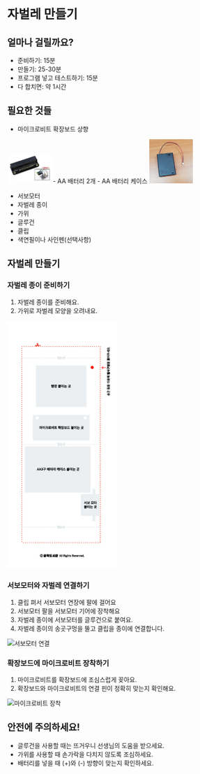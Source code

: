 # 자벌레 만들기

## 얼마나 걸릴까요?
- 준비하기: 15분
- 만들기: 25-30분
- 프로그램 넣고 테스트하기: 15분
- 다 합치면: 약 1시간

## 필요한 것들
- 마이크로비트 확장보드 상향  
<img src="/img/microbit-expandboard-up.jpg" alt="microbit-expoand-up" width="20%" />    
- AA 배터리 2개  
- AA 배터리 케이스  
<img src="/img/battery_case_AA.jpg" alt="aa battery case" width="20%" />  

- 서보모터      
- 자벌레 종이      
- 가위    
- 글루건     
- 클립      
- 색연필이나 사인펜(선택사항)

## 자벌레 만들기

### 자벌레 종이 준비하기
1. 자벌레 종이를 준비해요.
2. 가위로 자벌레 모양을 오려내요.

<img src="/img/inchwarm_drawing_2.jpg" alt="drawing" width="50%" />   

### 서보모터와 자벌레 연결하기
1. 클립 펴서 서보모터 연장에 팔에 걸어요  
2. 서보모터 팔을 서보모터 기어에 장착해요
3. 자벌레 종이에 서보모터를 글루건으로 붙여요.
4. 자벌레 종이의 송곳구멍을 뚤고 클립을 종이에 연결합니다. 

![서보모터 연결](/img/servo-connection.jpg)

### 확장보드에 마이크로비트 장착하기
1. 마이크로비트를 확장보드에 조심스럽게 꽂아요.
2. 확장보드와 마이크로비트의 연결 핀이 정확히 맞는지 확인해요.

![마이크로비트 장착](/img/microbit-installation.jpg)

## 안전에 주의하세요!

- 글루건을 사용할 때는 뜨거우니 선생님의 도움을 받으세요.
- 가위를 사용할 때 손가락을 다치지 않도록 조심하세요.
- 배터리를 넣을 때 (+)와 (-) 방향이 맞는지 확인하세요.